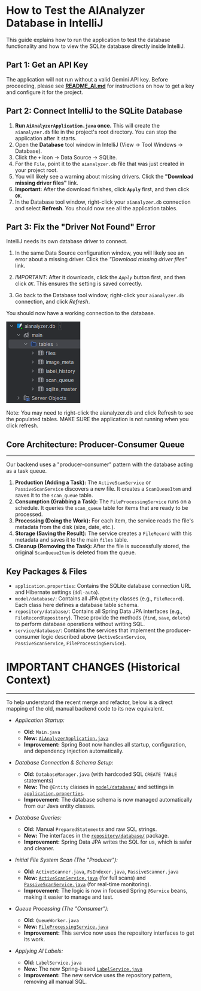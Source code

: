 How to Test the AIAnalyzer Database in IntelliJ
==============================================

This guide explains how to run the application to test the database functionality and how to view the SQLite database directly inside IntelliJ.


Part 1: Get an API Key
-------------------------------------------------
The application will not run without a valid Gemini API key. Before proceeding, please see **[README_AI.md](README_AI.md)** for instructions on how to get a key and configure it for the project.

Part 2: Connect IntelliJ to the SQLite Database
-----------------------------------------------

1.  **Run `AiAnalyzerApplication.java` once.** This will create the `aianalyzer.db` file in the project's root directory. You can stop the application after it starts.
2.  Open the **Database** tool window in IntelliJ (View -> Tool Windows -> Database).
3.  Click the **`+`** icon -> Data Source -> SQLite.
4.  For the `File`, point it to the `aianalyzer.db` file that was just created in your project root.
5.  You will likely see a warning about missing drivers. Click the **"Download missing driver files"** link.
6.  **Important:** After the download finishes, click **`Apply`** first, and then click **`OK`**.
7.  In the Database tool window, right-click your `aianalyzer.db` connection and select **Refresh**. You should now see all the application tables.

Part 3: Fix the "Driver Not Found" Error
----------------------------------------

IntelliJ needs its own database driver to connect.

1. In the same Data Source configuration window, you will likely see an error about a missing driver. Click the *"Download missing driver files"* link.

2. *IMPORTANT:* After it downloads, click the *`Apply`* button first, and then click *`OK`*. This ensures the setting is saved correctly.

3. Go back to the Database tool window, right-click your `aianalyzer.db` connection, and click *Refresh*.

You should now have a working connection to the database.

![img.png](README_images/img.png)

Note: You may need to right-click the aianalyzer.db and click Refresh to see the populated tables. MAKE SURE the application is not running when you click refresh.


## Core Architecture: Producer-Consumer Queue

----------------------
Our backend uses a "producer-consumer" pattern with the database acting as a task queue.

1.  **Production (Adding a Task):** The `ActiveScanService` or `PassiveScanService` discovers a new file. It creates a `ScanQueueItem` and saves it to the `scan_queue` table.
2.  **Consumption (Grabbing a Task):** The `FileProcessingService` runs on a schedule. It queries the `scan_queue` table for items that are ready to be processed.
3.  **Processing (Doing the Work):** For each item, the service reads the file's metadata from the disk (size, date, etc.).
4.  **Storage (Saving the Result):** The service creates a `FileRecord` with this metadata and saves it to the main `files` table.
5.  **Cleanup (Removing the Task):** After the file is successfully stored, the original `ScanQueueItem` is deleted from the queue.

## Key Packages & Files

* `application.properties`: Contains the SQLite database connection URL and Hibernate settings (`ddl-auto`).
* `model/database/`: Contains all JPA `@Entity` classes (e.g., `FileRecord`). Each class here defines a database table schema.
* `repository/database/`: Contains all Spring Data JPA interfaces (e.g., `FileRecordRepository`). These provide the methods (`find`, `save`, `delete`) to perform database operations without writing SQL.
* `service/database/`: Contains the services that implement the producer-consumer logic described above (`ActiveScanService`, `PassiveScanService`, `FileProcessingService`).

# IMPORTANT CHANGES (Historical Context)

-----------------------------------

To help understand the recent merge and refactor, below is a direct mapping of the old, manual backend code to its new equivalent.

* *Application Startup:*
    * **Old:** `Main.java`
    * **New:** [`AiAnalyzerApplication.java`](src/main/java/edu/missouristate/aianalyzer/AiAnalyzerApplication.java)
    * **Improvement:** Spring Boot now handles all startup, configuration, and dependency injection automatically.

* *Database Connection & Schema Setup:*
    * **Old:** `DatabaseManager.java` (with hardcoded SQL `CREATE TABLE` statements)
    * **New:** The `@Entity` classes in [`model/database/`](src/main/java/edu/missouristate/aianalyzer/model/database/) and settings in [`application.properties`](src/main/resources/application.properties).
    * **Improvement:** The database schema is now managed automatically from our Java entity classes.

* *Database Queries:*
    * **Old:** Manual `PreparedStatement`s and raw SQL strings.
    * **New:** The interfaces in the [`repository/database/`](src/main/java/edu/missouristate/aianalyzer/repository/database/) package.
    * **Improvement:** Spring Data JPA writes the SQL for us, which is safer and cleaner.

* *Initial File System Scan (The "Producer"):*
    * **Old:** `ActiveScanner.java`, `FsIndexer.java`, `PassiveScanner.java`
    * **New:** [`ActiveScanService.java`](src/main/java/edu/missouristate/aianalyzer/service/database/ActiveScanService.java) (for full scans) and [`PassiveScanService.java`](src/main/java/edu/missouristate/aianalyzer/service/database/PassiveScanService.java) (for real-time monitoring).
    * **Improvement:** The logic is now in focused Spring `@Service` beans, making it easier to manage and test.

* *Queue Processing (The "Consumer"):*
    * **Old:** `QueueWorker.java`
    * **New:** [`FileProcessingService.java`](src/main/java/edu/missouristate/aianalyzer/service/database/FileProcessingService.java)
    * **Improvement:** This service now uses the repository interfaces to get its work.

* *Applying AI Labels:*
    * **Old:** `LabelService.java`
    * **New:** The new Spring-based [`LabelService.java`](src/main/java/edu/missouristate/aianalyzer/service/database/LabelService.java)
    * **Improvement:** The new service uses the repository pattern, removing all manual SQL.